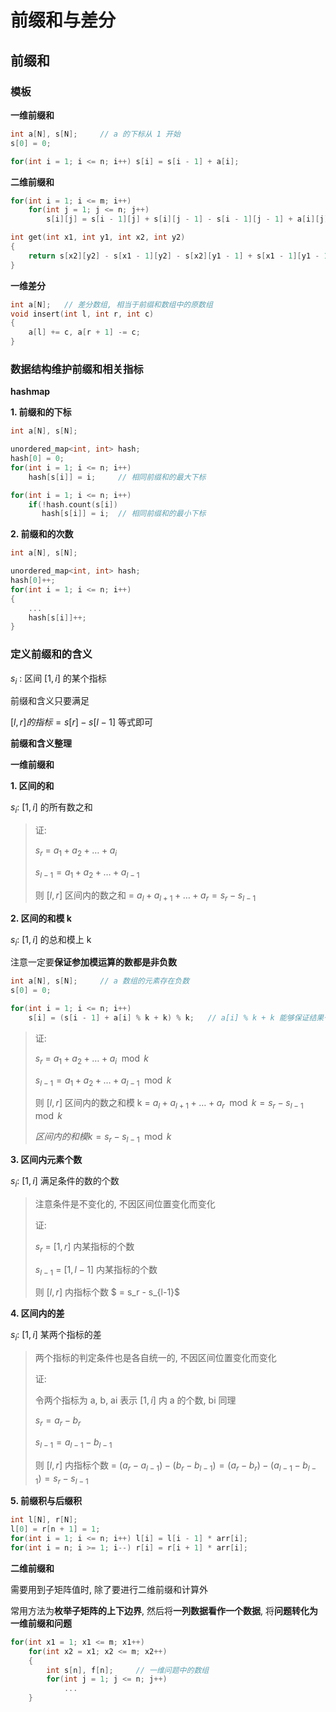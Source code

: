 # 前缀和与差分

## 前缀和

### 模板

**一维前缀和**

```C++
int a[N], s[N];		// a 的下标从 1 开始
s[0] = 0;

for(int i = 1; i <= n; i++) s[i] = s[i - 1] + a[i];
```

**二维前缀和**

```C++
for(int i = 1; i <= m; i++)
    for(int j = 1; j <= n; j++)
        s[i][j] = s[i - 1][j] + s[i][j - 1] - s[i - 1][j - 1] + a[i][j];

int get(int x1, int y1, int x2, int y2)
{
    return s[x2][y2] - s[x1 - 1][y2] - s[x2][y1 - 1] + s[x1 - 1][y1 - 1];
}
```

**一维差分**

```C++
int a[N];	// 差分数组, 相当于前缀和数组中的原数组
void insert(int l, int r, int c)
{
    a[l] += c, a[r + 1] -= c;
}
```



### 数据结构维护前缀和相关指标

**hashmap**

**1. 前缀和的下标**

```C++
int a[N], s[N];

unordered_map<int, int> hash;
hash[0] = 0;
for(int i = 1; i <= n; i++)
    hash[s[i]] = i;		// 相同前缀和的最大下标

for(int i = 1; i <= n; i++)
    if(!hash.count(s[i])
       hash[s[i]] = i;	// 相同前缀和的最小下标
```

**2. 前缀和的次数**

```C++
int a[N], s[N];

unordered_map<int, int> hash;
hash[0]++;
for(int i = 1; i <= n; i++)
{
    ...
    hash[s[i]]++;
}
```

### 定义前缀和的含义

$s_i$ : 区间 $[1,i]$ 的某个指标

前缀和含义只要满足 

$[l, r] 的指标 = s[r] - s[l - 1]$ 等式即可

**前缀和含义整理**

**一维前缀和**

**1. 区间的和**

$s_i$: $[1,i]$ 的所有数之和

> 证:
>
> $s_r$ = $a_1 + a_2 + \dots + a_i$
>
> $s_{l - 1} = a_1 + a_2 + \dots + a_{l-1}$
>
> 则 $[l, r]$ 区间内的数之和 = $a_l + a_{l + 1} + \dots + a_r = s_r - s_{l-1}$ 

**2. 区间的和模 k**

$s_i$: $[1,i]$ 的总和模上 k

注意一定要**保证参加模运算的数都是非负数**

```C++
int a[N], s[N]; 	// a 数组的元素存在负数
s[0] = 0;

for(int i = 1; i <= n; i++)
    s[i] = (s[i - 1] + a[i] % k + k) % k;	// a[i] % k + k 能够保证结果一定非负, 且在 [0, k) 之间
```



> 证:
>
> $s_r$ = $a_1 + a_2 + \dots + a_i \mod k$ 
>
> $s_{l - 1} = a_1 + a_2 + \dots + a_{l-1} \mod k$
>
> 则 $[l, r]$ 区间内的数之和模 k = $a_l + a_{l + 1} + \dots + a_r \mod k = s_r - s_{l-1} \mod k$ 
>
> $区间内的和模 k = s_r - s_{l-1} \mod k$

**3. 区间内元素个数**

$s_i$: $[1,i]$ 满足条件的数的个数

> 注意条件是不变化的, 不因区间位置变化而变化
>
> 证:
>
> $s_r$ = $[1,r]$ 内某指标的个数
>
> $s_{l-1}$ = $[1,l-1]$ 内某指标的个数
>
> 则 $[l, r]$ 内指标个数 $ = s_r - s_{l-1}$ 

**4. 区间内的差**

$s_i$: $[1,i]$ 某两个指标的差

> 两个指标的判定条件也是各自统一的, 不因区间位置变化而变化
>
> 证:
>
> 令两个指标为 a, b, ai 表示 $[1,i]$ 内 a 的个数, bi 同理
>
> $s_r = a_r - b_r$  
>
> $s_{l-1} = a_{l-1} - b_{l-1}$ 
>
> 则 $[l, r]$ 内指标个数 = $(a_r - a_{l-1}) - (b_r - b_{l-1}) = (a_r - b_r) - (a_{l-1} - b_{l-1}) = s_r - s_{l-1}$

**5. 前缀积与后缀积**

```C++
int l[N], r[N];
l[0] = r[n + 1] = 1;
for(int i = 1; i <= n; i++) l[i] = l[i - 1] * arr[i];
for(int i = n; i >= 1; i--) r[i] = r[i + 1] * arr[i];
```

**二维前缀和**

需要用到子矩阵值时, 除了要进行二维前缀和计算外

常用方法为**枚举子矩阵的上下边界**, 然后将**一列数据看作一个数据**, 将**问题转化为一维前缀和问题**

```C++
for(int x1 = 1; x1 <= m; x1++)
    for(int x2 = x1; x2 <= m; x2++)
    {
        int s[n], f[n];		// 一维问题中的数组
        for(int j = 1; j <= n; j++)
            ...
    }
```

